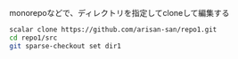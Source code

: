 
monorepoなどで、ディレクトリを指定してcloneして編集する

```bash
scalar clone https://github.com/arisan-san/repo1.git
cd repo1/src
git sparse-checkout set dir1
```
